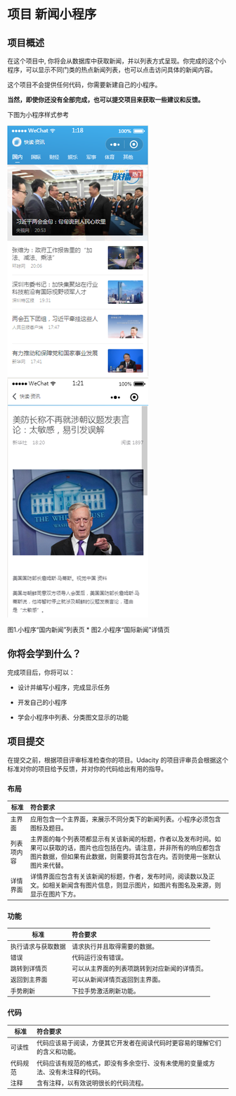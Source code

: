 项目 新闻小程序
=====

项目概述
----

在这个项目中, 你将会从数据库中获取新闻，并以列表方式呈现。你完成的这个小程序，可以显示不同门类的热点新闻列表，也可以点击访问具体的新闻内容。

这个项目不会提供任何代码，你需要新建自己的小程序。

**当然，即使你还没有全部完成，也可以提交项目来获取一些建议和反馈。**

下图为小程序样式参考

![alt text](https://github.com/CheneyZeng/test/blob/master/%E5%9B%BD%E5%86%85.PNG "国内新闻列表")
![alt text](https://github.com/CheneyZeng/test/blob/master/%E5%9B%BD%E9%99%85%E6%96%B0%E9%97%BB%E5%86%85%E5%AE%B9.PNG "国际新闻内容")

图1.小程序“国内新闻”列表页                                * 图2.小程序“国际新闻”详情页



你将会学到什么？
----

完成项目后，你将可以：

*  设计并编写小程序，完成显示任务

*  开发自己的小程序

*  学会小程序中列表、分类图文显示的功能


项目提交
-----
在提交之前，根据项目评审标准检查你的项目。Udacity 的项目评审员会根据这个标准对你的项目给予反馈，并对你的代码给出有用的指导。

### 布局
| 标准 | 符合要求 |
| ------------- |:-------------|
| 主界面      | 应用包含一个主界面，来展示不同分类下的新闻列表。小程序必须包含图标及题目。 |
| 列表项内容 | 主界面的每个列表项都显示有关该新闻的标题，作者以及发布时间。如果可以获取的话，图片也应包括在内。请注意，并非所有的响应都包含图片数据，但如果有此数据，则需要将其包含在内。否则使用一张默认图片来代替。 |
|详情界面   | 详情界面应包含有关该新闻的标题，作者，发布时间，阅读数以及正文。如相关新闻含有图片信息，则显示图片，如图片有图名及来源，则显示在图片下方。 |

### 功能
| 标准 | 符合要求 |
| ------------- |:-------------|
| 执行请求与获取数据 | 请求执行并且取得需要的数据。 |
| 错误 | 代码运行没有错误。 |
| 跳转到详情页 | 可以从主界面的列表项跳转到对应新闻的详情页。 |
| 返回到主界面 | 可以从新闻详情页返回到主界面。 |
| 手势刷新 | 下拉手势激活刷新功能。 |

### 代码
| 标准 | 符合要求 |
| ------------- |:-------------|
| 可读性 | 代码应该易于阅读，方便其它开发者在阅读代码时更容易的理解它们的含义和功能。 |
| 代码规范 | 代码应该有规范的格式，即没有多余空行、没有未使用的变量或方法、没有未注释的代码。 |
| 注释 | 含有注释，以有效说明很长的代码流程。 |


